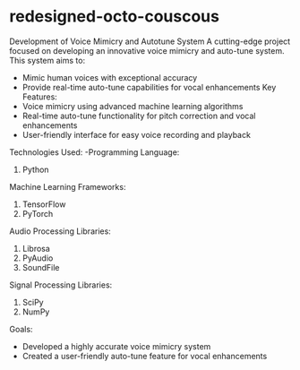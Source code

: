 # redesigned-octo-couscous
Development of Voice Mimicry and Autotune System 
A cutting-edge project focused on developing an innovative voice mimicry and auto-tune system. This system aims to:
- Mimic human voices with exceptional accuracy
- Provide real-time auto-tune capabilities for vocal enhancements
  Key Features:
- Voice mimicry using advanced machine learning algorithms
- Real-time auto-tune functionality for pitch correction and vocal enhancements
- User-friendly interface for easy voice recording and playback

Technologies Used:
-Programming Language:
1. Python

Machine Learning Frameworks:
1. TensorFlow
2. PyTorch

Audio Processing Libraries:
1. Librosa
2. PyAudio
3. SoundFile

Signal Processing Libraries:
1. SciPy
2. NumPy
 
Goals:
- Developed a highly accurate voice mimicry system
- Created a user-friendly auto-tune feature for vocal enhancements
